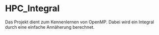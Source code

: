 # HPC_Integral
Das Projekt dient zum Kennenlernen von OpenMP.
Dabei wird ein Integral durch eine einfache Annäherung berechnet.
